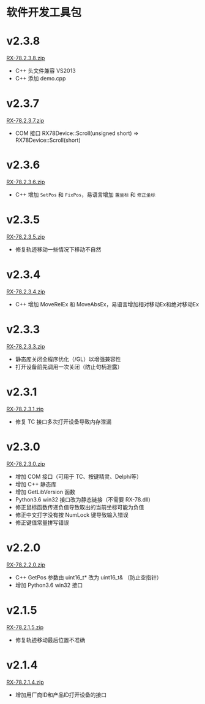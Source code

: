 # 软件开发工具包

# v2.3.8
<a href="RX-78.2.3.8.zip" download="RX-78.2.3.8.zip" target="_blank">RX-78.2.3.8.zip</a>

- C++ 头文件兼容 VS2013
- C++ 添加 demo.cpp


# v2.3.7
<a href="RX-78.2.3.7.zip" download="RX-78.2.3.7.zip" target="_blank">RX-78.2.3.7.zip</a>

- COM 接口 RX78Device::Scroll(unsigned short) => RX78Device::Scroll(short)

# v2.3.6
<a href="RX-78.2.3.6.zip" download="RX-78.2.3.6.zip" target="_blank">RX-78.2.3.6.zip</a>

- C++ 增加 `SetPos` 和 `FixPos`，易语言增加 `置坐标` 和 `修正坐标`

# v2.3.5
<a href="RX-78.2.3.5.zip" download="RX-78.2.3.5.zip" target="_blank">RX-78.2.3.5.zip</a>

- 修复轨迹移动一些情况下移动不自然

# v2.3.4
<a href="RX-78.2.3.4.zip" download="RX-78.2.3.4.zip" target="_blank">RX-78.2.3.4.zip</a>

- C++ 增加 MoveRelEx 和 MoveAbsEx，易语言增加相对移动Ex和绝对移动Ex

# v2.3.3
<a href="RX-78.2.3.3.zip" download="RX-78.2.3.3.zip" target="_blank">RX-78.2.3.3.zip</a>

- 静态库关闭全程序优化（/GL）以增强兼容性
- 打开设备前先调用一次关闭（防止句柄泄露）

# v2.3.1
<a href="RX-78.2.3.1.zip" download="RX-78.2.3.1.zip" target="_blank">RX-78.2.3.1.zip</a>

- 修复 TC 接口多次打开设备导致内存泄漏

# v2.3.0
<a href="RX-78.2.3.0.zip" download="RX-78.2.3.0.zip" target="_blank">RX-78.2.3.0.zip</a>

- 增加 COM 接口（可用于 TC、按键精灵、Delphi等）
- 增加 C++ 静态库
- 增加 GetLibVersion 函数
- Python3.6 win32 接口改为静态链接（不需要 RX-78.dll）
- 修正鼠标函数传递负值导致取出的当前坐标可能为负值
- 修正中文打字没有按 NumLock 键导致输入错误
- 修正键值常量拼写错误

# v2.2.0
<a href="RX-78.2.2.0.zip" download="RX-78.2.2.0.zip" target="_blank">RX-78.2.2.0.zip</a>

- C++ GetPos 参数由 uint16_t* 改为 uint16_t& （防止空指针）
- 增加 Python3.6 win32 接口

# v2.1.5
<a href="RX-78.2.1.5.zip" download="RX-78.2.1.5.zip" target="_blank">RX-78.2.1.5.zip</a>

- 修复轨迹移动最后位置不准确

# v2.1.4
<a href="RX-78.2.1.4.zip" download="RX-78.2.1.4.zip" target="_blank">RX-78.2.1.4.zip</a>

- 增加用厂商ID和产品ID打开设备的接口
